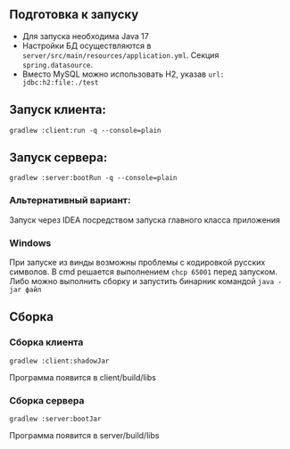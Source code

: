 ## Подготовка к запуску

* Для запуска необходима Java 17
* Настройки БД осуществляются в `server/src/main/resources/application.yml`. Секция `spring.datasource`.
* Вместо MySQL можно использовать H2, указав `url: jdbc:h2:file:./test`

## Запуск клиента:

`gradlew :client:run -q --console=plain`

## Запуск сервера:

`gradlew :server:bootRun -q --console=plain`

### Альтернативный вариант:

Запуск через IDEA посредством запуска главного класса приложения

### Windows

При запуске из винды возможны проблемы с кодировкой русских символов. В cmd решается выполнением `chcp 65001` перед запуском. Либо можно выполнить сборку и запустить бинарник командой `java -jar файл`

## Сборка

### Сборка клиента

`gradlew :client:shadowJar`

Программа появится в client/build/libs

### Сборка сервера

`gradlew :server:bootJar`

Программа появится в server/build/libs
